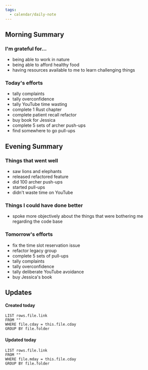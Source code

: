```yaml
---
tags:
  - calendar/daily-note
---
```


## Morning Summary

### I'm grateful for...

- being able to work in nature
- being able to afford healthy food
- having resources available to me to learn challenging things

### Today's efforts

- tally complaints
- tally overconfidence
- tally YouTube time wasting
- complete 1 Rust chapter
- complete patient recall refactor
- buy book for Jessica
- complete 5 sets of archer push-ups
- find somewhere to go pull-ups

## Evening Summary

### Things that went well

- saw lions and elephants
- released refactored feature
- did 100 archer push-ups
- started pull-ups
- didn't waste time on YouTube

### Things I could have done better

- spoke more objectively about the things that were bothering me regarding the code base 

### Tomorrow's efforts

- fix the time slot reservation issue
- refactor legacy group
- complete 5 sets of pull-ups
- tally complaints
- tally overconfidence
- tally deliberate YouTube avoidance
- buy Jessica's book

## Updates

#### Created today

```dataview
LIST rows.file.link
FROM ""
WHERE file.cday = this.file.cday
GROUP BY file.folder
```

#### Updated today

```dataview
LIST rows.file.link
FROM ""
WHERE file.mday = this.file.cday
GROUP BY file.folder
```
